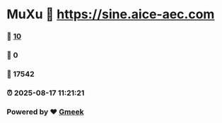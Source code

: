 # MuXu :link: https://sine.aice-aec.com 
### :page_facing_up: [10](https://sine.aice-aec.com/tag.html) 
### :speech_balloon: 0 
### :hibiscus: 17542 
### :alarm_clock: 2025-08-17 11:21:21 
### Powered by :heart: [Gmeek](https://github.com/Meekdai/Gmeek)
